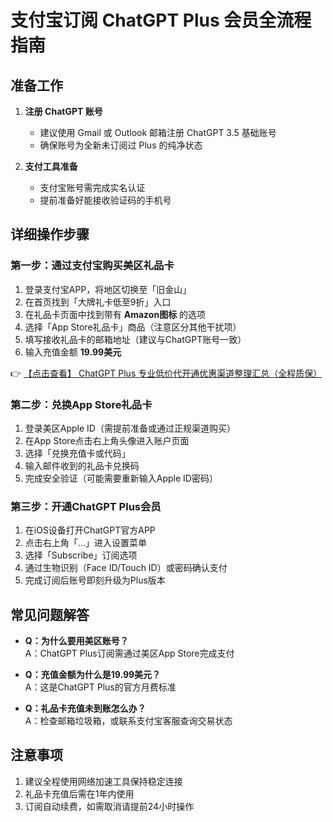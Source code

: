 # 支付宝订阅 ChatGPT Plus 会员全流程指南

## 准备工作
1. **注册 ChatGPT 账号**  
   - 建议使用 Gmail 或 Outlook 邮箱注册 ChatGPT 3.5 基础账号
   - 确保账号为全新未订阅过 Plus 的纯净状态

2. **支付工具准备**  
   - 支付宝账号需完成实名认证
   - 提前准备好能接收验证码的手机号

## 详细操作步骤

### 第一步：通过支付宝购买美区礼品卡
1. 登录支付宝APP，将地区切换至「旧金山」
2. 在首页找到「大牌礼卡低至9折」入口
3. 在礼品卡页面中找到带有 **Amazon图标** 的选项
4. 选择「App Store礼品卡」商品（注意区分其他干扰项）
5. 填写接收礼品卡的邮箱地址（建议与ChatGPT账号一致）
6. 输入充值金额 **19.99美元**

👉 [【点击查看】 ChatGPT Plus 专业低价代开通优惠渠道整理汇总（全程质保）](https://bit.ly/DaiKai)

### 第二步：兑换App Store礼品卡
1. 登录美区Apple ID（需提前准备或通过正规渠道购买）
2. 在App Store点击右上角头像进入账户页面
3. 选择「兑换充值卡或代码」
4. 输入邮件收到的礼品卡兑换码
5. 完成安全验证（可能需要重新输入Apple ID密码）

### 第三步：开通ChatGPT Plus会员
1. 在iOS设备打开ChatGPT官方APP
2. 点击右上角「...」进入设置菜单
3. 选择「Subscribe」订阅选项
4. 通过生物识别（Face ID/Touch ID）或密码确认支付
5. 完成订阅后账号即刻升级为Plus版本

## 常见问题解答
- **Q：为什么要用美区账号？**  
  A：ChatGPT Plus订阅需通过美区App Store完成支付

- **Q：充值金额为什么是19.99美元？**  
  A：这是ChatGPT Plus的官方月费标准

- **Q：礼品卡充值未到账怎么办？**  
  A：检查邮箱垃圾箱，或联系支付宝客服查询交易状态

## 注意事项
1. 建议全程使用网络加速工具保持稳定连接
2. 礼品卡充值后需在1年内使用
3. 订阅自动续费，如需取消请提前24小时操作